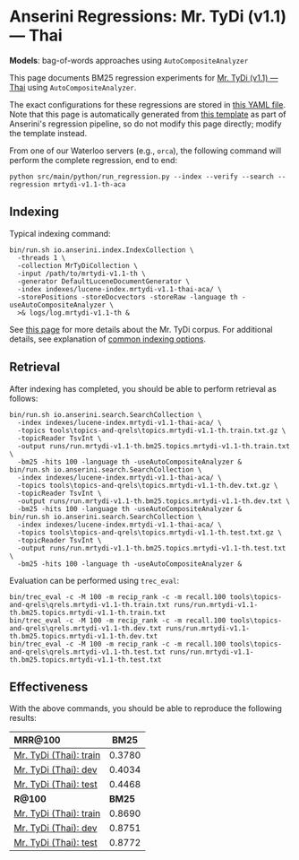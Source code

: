 # Anserini Regressions: Mr. TyDi (v1.1) &mdash; Thai

**Models**: bag-of-words approaches using `AutoCompositeAnalyzer`

This page documents BM25 regression experiments for [Mr. TyDi (v1.1) &mdash; Thai](https://github.com/castorini/mr.tydi) using `AutoCompositeAnalyzer`.

The exact configurations for these regressions are stored in [this YAML file](../../src/main/resources/regression/mrtydi-v1.1-th-aca.yaml).
Note that this page is automatically generated from [this template](../../src/main/resources/docgen/templates/mrtydi-v1.1-th-aca.template) as part of Anserini's regression pipeline, so do not modify this page directly; modify the template instead.

From one of our Waterloo servers (e.g., `orca`), the following command will perform the complete regression, end to end:

```
python src/main/python/run_regression.py --index --verify --search --regression mrtydi-v1.1-th-aca
```

## Indexing

Typical indexing command:

```
bin/run.sh io.anserini.index.IndexCollection \
  -threads 1 \
  -collection MrTyDiCollection \
  -input /path/to/mrtydi-v1.1-th \
  -generator DefaultLuceneDocumentGenerator \
  -index indexes/lucene-index.mrtydi-v1.1-thai-aca/ \
  -storePositions -storeDocvectors -storeRaw -language th -useAutoCompositeAnalyzer \
  >& logs/log.mrtydi-v1.1-th &
```

See [this page](https://github.com/castorini/mr.tydi) for more details about the Mr. TyDi corpus.
For additional details, see explanation of [common indexing options](../../docs/common-indexing-options.md).

## Retrieval

After indexing has completed, you should be able to perform retrieval as follows:

```
bin/run.sh io.anserini.search.SearchCollection \
  -index indexes/lucene-index.mrtydi-v1.1-thai-aca/ \
  -topics tools\topics-and-qrels\topics.mrtydi-v1.1-th.train.txt.gz \
  -topicReader TsvInt \
  -output runs/run.mrtydi-v1.1-th.bm25.topics.mrtydi-v1.1-th.train.txt \
  -bm25 -hits 100 -language th -useAutoCompositeAnalyzer &
bin/run.sh io.anserini.search.SearchCollection \
  -index indexes/lucene-index.mrtydi-v1.1-thai-aca/ \
  -topics tools\topics-and-qrels\topics.mrtydi-v1.1-th.dev.txt.gz \
  -topicReader TsvInt \
  -output runs/run.mrtydi-v1.1-th.bm25.topics.mrtydi-v1.1-th.dev.txt \
  -bm25 -hits 100 -language th -useAutoCompositeAnalyzer &
bin/run.sh io.anserini.search.SearchCollection \
  -index indexes/lucene-index.mrtydi-v1.1-thai-aca/ \
  -topics tools\topics-and-qrels\topics.mrtydi-v1.1-th.test.txt.gz \
  -topicReader TsvInt \
  -output runs/run.mrtydi-v1.1-th.bm25.topics.mrtydi-v1.1-th.test.txt \
  -bm25 -hits 100 -language th -useAutoCompositeAnalyzer &
```

Evaluation can be performed using `trec_eval`:

```
bin/trec_eval -c -M 100 -m recip_rank -c -m recall.100 tools\topics-and-qrels\qrels.mrtydi-v1.1-th.train.txt runs/run.mrtydi-v1.1-th.bm25.topics.mrtydi-v1.1-th.train.txt
bin/trec_eval -c -M 100 -m recip_rank -c -m recall.100 tools\topics-and-qrels\qrels.mrtydi-v1.1-th.dev.txt runs/run.mrtydi-v1.1-th.bm25.topics.mrtydi-v1.1-th.dev.txt
bin/trec_eval -c -M 100 -m recip_rank -c -m recall.100 tools\topics-and-qrels\qrels.mrtydi-v1.1-th.test.txt runs/run.mrtydi-v1.1-th.bm25.topics.mrtydi-v1.1-th.test.txt
```

## Effectiveness

With the above commands, you should be able to reproduce the following results:

| **MRR@100**                                                                                                  | **BM25**  |
|:-------------------------------------------------------------------------------------------------------------|-----------|
| [Mr. TyDi (Thai): train](https://github.com/castorini/mr.tydi)                                               | 0.3780    |
| [Mr. TyDi (Thai): dev](https://github.com/castorini/mr.tydi)                                                 | 0.4034    |
| [Mr. TyDi (Thai): test](https://github.com/castorini/mr.tydi)                                                | 0.4468    |
| **R@100**                                                                                                    | **BM25**  |
| [Mr. TyDi (Thai): train](https://github.com/castorini/mr.tydi)                                               | 0.8690    |
| [Mr. TyDi (Thai): dev](https://github.com/castorini/mr.tydi)                                                 | 0.8751    |
| [Mr. TyDi (Thai): test](https://github.com/castorini/mr.tydi)                                                | 0.8772    |
